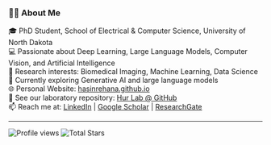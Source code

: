 ### 👩‍🔬 About Me

🎓 PhD Student, School of Electrical & Computer Science, University of North Dakota  
💻 Passionate about Deep Learning, Large Language Models, Computer Vision, and Artificial Intelligence  
🔬 Research interests: Biomedical Imaging, Machine Learning, Data Science  
🌱 Currently exploring Generative AI and large language models  
🌐 Personal Website: [hasinrehana.github.io](https://hasin-ruet13.github.io/hasinrehana.github.io/)  
🧪 See our laboratory repository: [Hur Lab @ GitHub](https://github.com/hurlab/)  
📫 Reach me at: [LinkedIn](https://www.linkedin.com/in/hasinrehana) | [Google Scholar](https://scholar.google.com/citations?user=q6tQJu0AAAAJ&hl=en) | [ResearchGate](https://www.researchgate.net/profile/Hasin-Rehana)

---

![Profile views](https://komarev.com/ghpvc/?username=hasin-ruet13&color=blue&style=flat-square)
![Total Stars](https://custom-icon-badges.demolab.com/github/stars/hasin-ruet13?color=55960c&style=flat-square&label=Stars)
